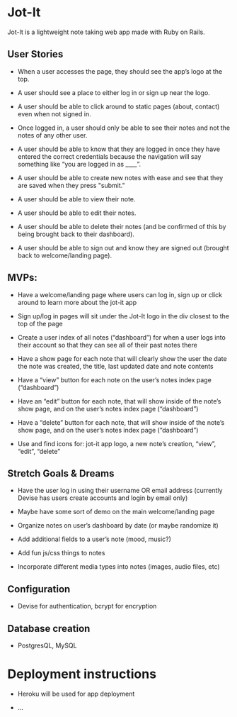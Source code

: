 # Jot-It

Jot-It is a lightweight note taking web app made with Ruby on Rails.

## User Stories

- When a user accesses the page, they should see the app’s logo at the top.

- A user should see a place to either log in or sign up near the logo.

- A user should be able to click around to static pages (about, contact) even when not signed in.

- Once logged in, a user should only be able to see their notes and not the notes of any other user.

- A user should be able to know that they are logged in once they have entered the correct credentials because the navigation will say something like “you are logged in as ____”.

- A user should be able to create new notes with ease and see that they are saved when they press "submit."

- A user should be able to view their note.

- A user should be able to edit their notes.

- A user should be able to delete their notes (and be confirmed of this by being brought back to their dashboard).

- A user should be able to sign out and know they are signed out (brought back to welcome/landing page).

## MVPs:

- Have a welcome/landing page where users can log in, sign up or click around to learn more about the jot-it app

- Sign up/log in pages will sit under the Jot-It logo in the div closest to the top of the page

- Create a user index of all notes (“dashboard”) for when a user logs into their account so that they can see all of their past notes there

- Have a show page for each note that will clearly show the user the date the note was created, the title, last updated date and note contents

- Have a “view” button for each note on the user’s notes index page (“dashboard”)

- Have an “edit” button for each note, that will show inside of the note’s show page, and on the user’s notes index page (“dashboard”)

- Have a “delete” button for each note, that will show inside of the note’s show page, and on the user’s notes index page (“dashboard”)

- Use and find icons for: jot-it app logo, a new note’s creation, “view”, “edit”, “delete”

## Stretch Goals & Dreams

- Have the user log in using their username OR email address (currently Devise has users create accounts and login by email only)

- Maybe have some sort of demo on the main welcome/landing page

- Organize notes on user’s dashboard by date (or maybe randomize it)

- Add additional fields to a user’s note (mood, music?)

- Add fun js/css things to notes

- Incorporate different media types into notes (images, audio files, etc)

## Configuration

* Devise for authentication, bcrypt for encryption

## Database creation

* PostgresQL, MySQL

# Deployment instructions

* Heroku will be used for app deployment


* ...
